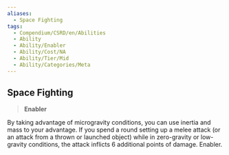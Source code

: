 ```yaml
---
aliases:
  - Space Fighting
tags:
  - Compendium/CSRD/en/Abilities
  - Ability
  - Ability/Enabler
  - Ability/Cost/NA
  - Ability/Tier/Mid
  - Ability/Categories/Meta
---
```

    
      
## Space Fighting      
>**Enabler**    
      
By taking advantage of microgravity conditions, you can use inertia and mass to your advantage. If you spend a round setting up a melee attack (or an attack from a thrown or launched object) while in zero-gravity or low-gravity conditions, the attack inflicts 6 additional points of damage. Enabler.